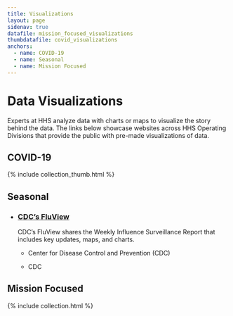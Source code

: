 ```yaml
---
title: Visualizations
layout: page
sidenav: true
datafile: mission_focused_visualizations
thumbdatafile: covid_visualizations
anchors:
  - name: COVID-19
  - name: Seasonal
  - name: Mission Focused
---
```


# Data Visualizations

Experts at HHS analyze data with charts or maps to visualize the story behind the data. The links below showcase websites across HHS Operating Divisions that provide the public with pre-made visualizations of data.

## COVID-19

{% include collection_thumb.html %}

## Seasonal

<ul class="usa-collection">
<li class="usa-collection__item">
<div class="usa-collection__body">    
<h3 class="usa-collection__heading">
<a class="usa-link" href="https://www.cdc.gov/flu/weekly/index.htm">CDC’s FluView</a>
</h3>
<p class="usa-collection__description">CDC’s FluView shares the Weekly Influence Surveillance Report that includes key updates, maps, and charts.</p>
<ul class="usa-collection__meta" aria-label="More information">
<li class="usa-collection__meta-item">
Center for Disease Control and Prevention (CDC)
</li>
</ul>
<ul class="usa-collection__meta" aria-label="Topics">
<li class="usa-collection__meta-item usa-tag">
CDC
</li>
</ul>
</div>
</li>
</ul>

## Mission Focused

{% include collection.html %}
